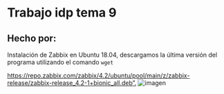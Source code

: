 # Trabajo idp tema 9 
## Hecho por: 

Instalación de Zabbix en Ubuntu 18.04, descargamos la última versión del programa utilizando el comando `wget`

<https://repo.zabbix.com/zabbix/4.2/ubuntu/pool/main/z/zabbix-release/zabbix-release_4.2-1+bionic_all.deb”.>
![imagen ](imagenes/image001.jpg)